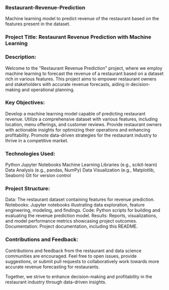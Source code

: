 ### Restaurant-Revenue-Prediction
Machine learning model to predict revenue of the restaurant based on the features present in the dataset.
### Project Title: Restaurant Revenue Prediction with Machine Learning
### Description:
Welcome to the "Restaurant Revenue Prediction" project, where we employ machine learning to forecast the revenue of a restaurant based on a dataset rich in various features. This project aims to empower restaurant owners and stakeholders with accurate revenue forecasts, aiding in decision-making and operational planning.

### Key Objectives:
Develop a machine learning model capable of predicting restaurant revenue. Utilize a comprehensive dataset with various features, including location, menu offerings, and customer reviews. Provide restaurant owners with actionable insights for optimizing their operations and enhancing profitability. Promote data-driven strategies for the restaurant industry to thrive in a competitive market.

### Technologies Used:
Python Jupyter Notebooks Machine Learning Libraries (e.g., scikit-learn) Data Analysis (e.g., pandas, NumPy) Data Visualization (e.g., Matplotlib, Seaborn) Git for version control

### Project Structure:
Data: The restaurant dataset containing features for revenue prediction. Notebooks: Jupyter notebooks illustrating data exploration, feature engineering, modeling, and findings. Code: Python scripts for building and evaluating the revenue prediction model. Results: Reports, visualizations, and model performance metrics showcasing project outcomes. Documentation: Project documentation, including this README.

### Contributions and Feedback:
Contributions and feedback from the restaurant and data science communities are encouraged. Feel free to open issues, provide suggestions, or submit pull requests to collaboratively work towards more accurate revenue forecasting for restaurants.

Together, we strive to enhance decision-making and profitability in the restaurant industry through data-driven insights.

